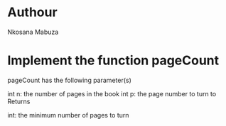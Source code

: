 # Authour

Nkosana Mabuza

# Implement the function pageCount
pageCount has the following parameter(s)

int n: the number of pages in the book
int p: the page number to turn to
Returns

int: the minimum number of pages to turn